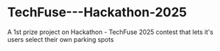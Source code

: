 # TechFuse---Hackathon-2025
A 1st prize project on Hackathon - TechFuse 2025 contest that lets it's users select their own parking spots 
